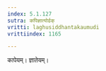 ```yaml
---
index: 5.1.127
sutra: कपिज्ञात्योर्ढक्
vritti: laghusiddhantakaumudi
vrittiindex: 1165

---
```

कापेयम्। ज्ञातेयम्।
